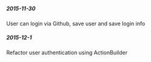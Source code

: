 
##### 2015-11-30
  User can login via Github, save user and save login info

##### 2015-12-1
  Refactor user authentication using ActionBuilder

